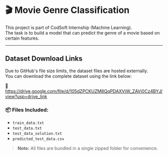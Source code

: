 # 🎬 Movie Genre Classification

This project is part of CodSoft Internship (Machine Learning).  
The task is to build a model that can predict the genre of a movie based on certain features.

---
## Dataset Download Links

Due to GitHub's file size limits, the dataset files are hosted externally.  
You can download the complete dataset using the link below:

🔗 https://drive.google.com/file/d/105dZPCKUZM8QqPDAXVjW_ZAVi0Cz4BYJ/view?usp=drive_link

### 📦 Files Included:
- `train_data.txt`  
- `test_data.txt`  
- `test_data_solution.txt`  
- `predicted_test_data.csv`  

> **Note:** All files are bundled in a single zipped folder for convenience.


